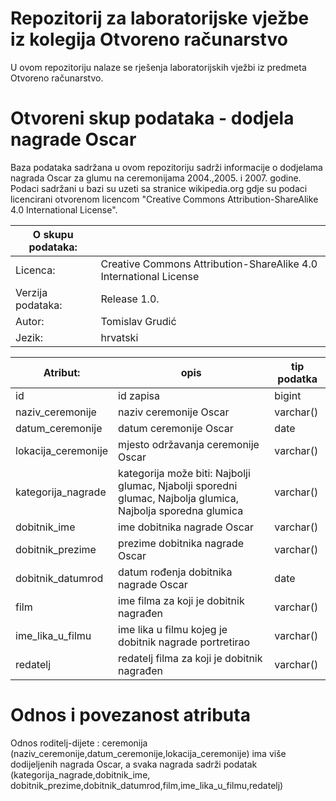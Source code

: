 # Repozitorij za laboratorijske vježbe iz kolegija Otvoreno računarstvo
U ovom repozitoriju nalaze se rješenja laboratorijskih vježbi iz predmeta Otvoreno računarstvo.
# Otvoreni skup podataka - dodjela nagrade Oscar
Baza podataka sadržana u ovom repozitoriju sadrži informacije o dodjelama nagrada Oscar za glumu  na ceremonijama 2004.,2005. i 2007. godine.
Podaci sadržani u bazi su uzeti sa stranice wikipedia.org gdje su podaci licencirani otvorenom licencom "Creative Commons Attribution-ShareAlike 4.0 International License".

|O skupu podataka: | |
|---- | ----|
|Licenca: | Creative Commons Attribution-ShareAlike 4.0 International License|
|Verzija podataka: |Release 1.0.|
|Autor: |Tomislav Grudić|
|Jezik: | hrvatski|

|Atribut:| opis| tip podatka |
|---|----|----|
|id| id zapisa | bigint |
|naziv_ceremonije| naziv ceremonije Oscar | varchar() |
|datum_ceremonije| datum ceremonije Oscar |  date |
|lokacija_ceremonije| mjesto održavanja ceremonije Oscar | varchar() |
|kategorija_nagrade| kategorija može biti: Najbolji glumac, Njabolji sporedni glumac, Najbolja glumica, Najbolja sporedna glumica | varchar() |
|dobitnik_ime| ime dobitnika nagrade Oscar | varchar() |
|dobitnik_prezime| prezime dobitnika nagrade Oscar | varchar() |
|dobitnik_datumrod|  datum rođenja dobitnika nagrade Oscar| date |
|film|ime filma za koji je dobitnik nagrađen| varchar() |
|ime_lika_u_filmu| ime lika u filmu kojeg je dobitnik nagrade portretirao | varchar() |
|redatelj| redatelj filma za koji je dobitnik nagrađen | varchar() |

# Odnos i povezanost atributa
Odnos roditelj-dijete : ceremonija (naziv_ceremonije,datum_ceremonije,lokacija_ceremonije) ima više dodijeljenih nagrada Oscar, a svaka nagrada sadrži podatak (kategorija_nagrade,dobitnik_ime, dobitnik_prezime,dobitnik_datumrod,film,ime_lika_u_filmu,redatelj)
